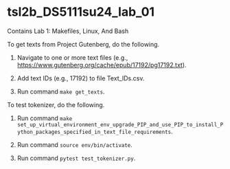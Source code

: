 # tsl2b_DS5111su24_lab_01
Contains Lab 1: Makefiles, Linux, And Bash

To get texts from Project Gutenberg, do the following.

1. Navigate to one or more text files (e.g., https://www.gutenberg.org/cache/epub/17192/pg17192.txt).

2. Add text IDs (e.g., 17192) to file Text_IDs.csv.

3. Run command `make get_texts`.

To test tokenizer, do the following.

1. Run command `make set_up_virtual_environment_env_upgrade_PIP_and_use_PIP_to_install_Python_packages_specified_in_text_file_requirements`.

2. Run command `source env/bin/activate`.

3. Run command `pytest test_tokenizer.py`.
